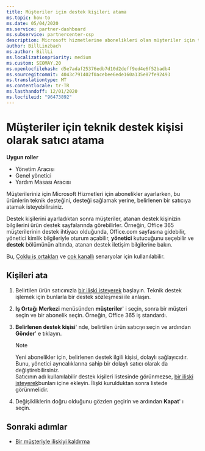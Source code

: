 ```yaml
---
title: Müşteriler için destek kişileri atama
ms.topic: how-to
ms.date: 05/04/2020
ms.service: partner-dashboard
ms.subservice: partnercenter-csp
description: Microsoft hizmetlerine abonelikleri olan müşteriler için teknik destek kişisi olarak bir bayi atamayı öğrenin.
author: BillLinzbach
ms.author: BillLi
ms.localizationpriority: medium
ms.custom: SEOMAY.20
ms.openlocfilehash: d5e7adaf25376edb7d10d2deff9ed4e6f52badb4
ms.sourcegitcommit: 4043c791402f0acebee6ede160a135e87fe92493
ms.translationtype: MT
ms.contentlocale: tr-TR
ms.lasthandoff: 12/01/2020
ms.locfileid: "96473892"
---
```

# <a name="assign-a-reseller-as-a-technical-support-contact-for-customers"></a>Müşteriler için teknik destek kişisi olarak satıcı atama

**Uygun roller**

- Yönetim Aracısı
- Genel yönetici
- Yardım Masası Aracısı


Müşterileriniz için Microsoft Hizmetleri için abonelikler ayarlarken, bu ürünlerin teknik desteğini, desteği sağlamak yerine, belirlenen bir satıcıya atamak isteyebilirsiniz.

Destek kişilerini ayarladıktan sonra müşteriler, atanan destek kişinizin bilgilerini ürün destek sayfalarında görebilirler. Örneğin, Office 365 müşterilerinin destek ihtiyacı olduğunda, Office.com sayfasına gidebilir, yönetici kimlik bilgileriyle oturum açabilir, **yönetici** kutucuğunu seçebilir ve **destek** bölümünün altında, atanan destek iletişim bilgilerine bakın.

Bu, [Çoklu iş ortakları](multipartner.md) ve [çok kanallı](multichannel.md) senaryolar için kullanılabilir. 


## <a name="assign-contacts"></a>Kişileri ata

1. Belirtilen ürün satıcınızla [bir ilişki isteyerek](request-a-relationship-with-a-customer.md) başlayın. Teknik destek işlemek için bunlarla bir destek sözleşmesi ile anlaşın.

2. **Iş Ortağı Merkezi** menüsünden **müşteriler**' i seçin, sonra bir müşteri seçin ve bir abonelik seçin. Örneğin, Office 365 iş standardı.

3. **Belirlenen destek kişisi**' nde, belirtilen ürün satıcıyı seçin ve ardından **Gönder**' e tıklayın. 

      >[!NOTE]  
      >Yeni abonelikler için, belirlenen destek ilgili kişisi, dolaylı sağlayıcıdır. Bunu, yönetici ayrıcalıklarına sahip bir dolaylı satıcı olarak da değiştirebilirsiniz.    
    >Satıcının adı kullanılabilir destek kişileri listesinde görünmezse, [bir ilişki isteyerek](request-a-relationship-with-a-customer.md)bunları içine ekleyin. İlişki kurulduktan sonra listede görünmelidir.  

4. Değişikliklerin doğru olduğunu gözden geçirin ve ardından **Kapat**' ı seçin.

## <a name="next-steps"></a>Sonraki adımlar

- [Bir müşteriyle ilişkiyi kaldırma](remove-a-relationship.md)